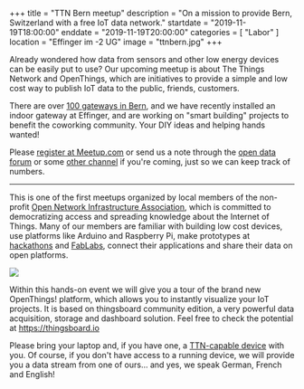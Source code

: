 +++
title = "TTN Bern meetup"
description = "On a mission to provide Bern, Switzerland with a free IoT data network."
startdate = "2019-11-19T18:00:00"
enddate = "2019-11-19T20:00:00"
categories = [ "Labor" ]
location = "Effinger im -2 UG"
image = "ttnbern.jpg"
+++

<div class="lead">
Already wondered how data from sensors and other low energy devices can be easily put to use? Our upcoming meetup is about The Things Network and OpenThings, which are initiatives to provide a simple and low cost way to publish IoT data to the public, friends, customers.
</div>

There are over [100 gateways in Bern](https://www.thethingsnetwork.org/community/Bern/), and we have recently installed an indoor gateway at Effinger, and are working on "smart building" projects to benefit the coworking community. Your DIY ideas and helping hands wanted!

Please [register at Meetup.com](https://www.meetup.com/de-DE/The-Things-Network-Bern/events/265540114/) or send us a note through the [open data forum](https://forum.opendata.ch/t/12-11-ttn-effinger/596/1) or some [other channel](https://twitter.com/sodacamper/status/1189127910084501504) if you're coming, just so we can keep track of numbers.

---

This is one of the first meetups organized by local members of the non-profit [Open Network Infrastructure Association](https://opennetworkinfrastructure.org/), which is committed to democratizing access and spreading knowledge about the Internet of Things. Many of our members are familiar with building low cost devices, use platforms like Arduino and Raspberry Pi, make prototypes at [hackathons](https://now.makezurich.ch/) and [FabLabs](https://fablab-bern.ch/), connect their applications and share their data on open platforms.

![](https://ttnstaticfile.blob.core.windows.net/media/posts/c6962953b7a14e5492a25edee3930ac4.large.png)

Within this hands-on event we will give you a tour of the brand new OpenThings! platform, which allows you to instantly visualize your IoT projects. It is based on thingsboard community edition, a very powerful data acquisition, storage and dashboard solution. Feel free to check the potential at https://thingsboard.io

Please bring your laptop and, if you have one, a [TTN-capable device](https://www.thethingsnetwork.org/docs/devices/) with you. Of course, if you don't have access to a running device, we will provide you a data stream from one of ours... and yes, we speak German, French and English!
